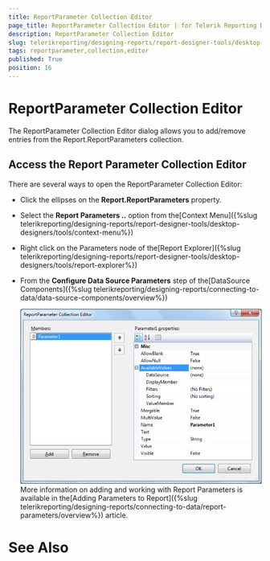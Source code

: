 ```yaml
---
title: ReportParameter Collection Editor
page_title: ReportParameter Collection Editor | for Telerik Reporting Documentation
description: ReportParameter Collection Editor
slug: telerikreporting/designing-reports/report-designer-tools/desktop-designers/tools/reportparameter-collection-editor
tags: reportparameter,collection,editor
published: True
position: 16
---
```


# ReportParameter Collection Editor



The ReportParameter Collection Editor dialog allows you to        add/remove entries from the Report.ReportParameters collection.

## Access the Report Parameter Collection Editor

There are several ways to open the ReportParameter Collection Editor:        

* Click the ellipses on the __Report.ReportParameters__ property.

* Select the __Report Parameters ..__ option from the[Context Menu]({%slug telerikreporting/designing-reports/report-designer-tools/desktop-designers/tools/context-menu%})

* Right click on the Parameters node of the[Report Explorer]({%slug telerikreporting/designing-reports/report-designer-tools/desktop-designers/tools/report-explorer%})

* From the __Configure Data Source Parameters__ step of the[DataSource Components]({%slug telerikreporting/designing-reports/connecting-to-data/data-source-components/overview%})

  

  ![](images/ReportParameterEditor.png)More information on adding and working with Report Parameters is available in the[Adding Parameters to Report]({%slug telerikreporting/designing-reports/connecting-to-data/report-parameters/overview%}) article.
    

# See Also

